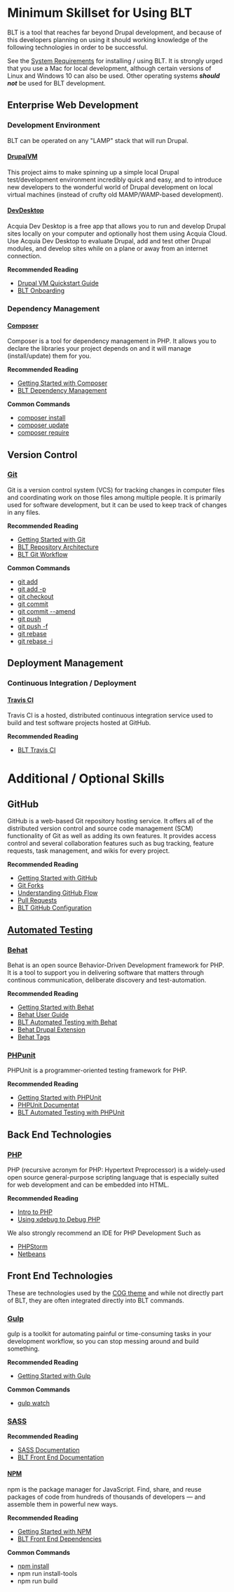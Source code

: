 # Minimum Skillset for Using BLT
BLT is a tool that reaches far beyond Drupal development, and because of this developers planning on using it should working knowledge of the following technologies in order to be successful.

See the [System Requirements](INSTALL.md) for installing / using BLT. It is strongly urged that you use a Mac for local development, although certain versions of Linux and Windows 10 can also be used. Other operating systems ***should not*** be used for BLT development.

## Enterprise Web Development

### Development Environment
BLT can be operated on any "LAMP" stack that will run Drupal.

#### [DrupalVM](https://www.drupalvm.com/)
This project aims to make spinning up a simple local Drupal test/development environment incredibly quick and easy, and to introduce new developers to the wonderful world of Drupal development on local virtual machines (instead of crufty old MAMP/WAMP-based development).

#### [DevDesktop](https://www.acquia.com/products-services/dev-desktop)
Acquia Dev Desktop is a free app that allows you to run and develop Drupal sites locally on your computer and optionally host them using Acquia Cloud. Use Acquia Dev Desktop to evaluate Drupal, add and test other Drupal modules, and develop sites while on a plane or away from an internet connection.

**Recommended Reading**

* [Drupal VM Quickstart Guide](https://github.com/geerlingguy/drupal-vm#quick-start-guide)
* [BLT Onboarding](onboarding.md#initial-setup)

### Dependency Management

#### [Composer](https://getcomposer.org/)
Composer is a tool for dependency management in PHP. It allows you to declare the libraries your project depends on and it will manage (install/update) them for you.

**Recommended Reading**

 * [Getting Started with Composer](https://getcomposer.org/doc/00-intro.md)
 * [BLT Dependency Management](dependency-management.md)

**Common Commands**

 * [composer install](https://getcomposer.org/doc/03-cli.md#install)
 * [composer update](https://getcomposer.org/doc/03-cli.md#update)
 * [composer require](https://getcomposer.org/doc/03-cli.md#require)

## Version Control

### [Git](https://git-scm.com)
Git is a version control system (VCS) for tracking changes in computer files and coordinating work on those files among multiple people. It is primarily used for software development, but it can be used to keep track of changes in any files.

**Recommended Reading**

 * [Getting Started with Git](https://git-scm.com/book/en/v2/Getting-Started-About-Version-Control)
 * [BLT Repository Architecture](repo-architecture.md)
 * [BLT Git Workflow](dev-workflow.md#git-workflow)

**Common Commands**

  * [git add](https://git-scm.com/docs/git-add)
  * [git add -p](https://git-scm.com/docs/git-add#git-add--p)
  * [git checkout <branch>](https://git-scm.com/docs/git-checkout)
  * [git commit](https://git-scm.com/docs/git-commit)
  * [git commit --amend](https://git-scm.com/docs/git-commit#git-commit---amend)
  * [git push](https://git-scm.com/docs/git-push)
  * [git push -f](https://git-scm.com/docs/git-push#git-push--f)
  * [git rebase](https://git-scm.com/docs/git-rebase)
  * [git rebase -i](https://git-scm.com/docs/git-rebase#git-rebase---interactive)

## Deployment Management

### Continuous Integration / Deployment

#### [Travis CI](https://travis-ci.com/)
Travis CI is a hosted, distributed continuous integration service used to build and test software projects hosted at GitHub.

**Recommended Reading**

 * [BLT Travis CI](ci.md#travis-ci)

# Additional / Optional Skills

## GitHub
GitHub is a web-based Git repository hosting service. It offers all of the distributed version control and source code management (SCM) functionality of Git as well as adding its own features. It provides access control and several collaboration features such as bug tracking, feature requests, task management, and wikis for every project.

**Recommended Reading**

 * [Getting Started with GitHub](https://guides.github.com/activities/hello-world/)
 * [Git Forks](https://help.github.com/articles/fork-a-repo/)
 * [Understanding GitHub Flow](https://guides.github.com/introduction/flow/)
 * [Pull Requests](https://help.github.com/articles/about-pull-requests/)
 * [BLT GitHub Configuration](onboarding.md#github-configuration)

## [Automated Testing](testing.md)

### [Behat](http://behat.org)
Behat is an open source Behavior-Driven Development framework for PHP. It is a tool to support you in delivering software that matters through continous communication, deliberate discovery and test-automation.

**Recommended Reading**

* [Getting Started with Behat](http://behat.org/en/latest/quick_start.html)
* [Behat User Guide](http://behat.org/en/latest/user_guide.html)
* [BLT Automated Testing with Behat](testing.md#behat)
* [Behat Drupal Extension](https://www.drupal.org/project/drupalextension)
* [Behat Tags](http://behat.org/en/latest/user_guide/organizing.html)

### [PHPunit](https://phpunit.de)
PHPUnit is a programmer-oriented testing framework for PHP.

**Recommended Reading**

* [Getting Started with PHPUnit](https://phpunit.de/getting-started.html)
* [PHPUnit Documentat](https://phpunit.de/documentation.html)
* [BLT Automated Testing with PHPUnit](testing.md#phpunit)

## Back End Technologies

### [PHP](http://php.net)
PHP (recursive acronym for PHP: Hypertext Preprocessor) is a widely-used open source general-purpose scripting language that is especially suited for web development and can be embedded into HTML.

**Recommended Reading**

 * [Intro to PHP](http://php.net/manual/en/intro-whatis.php)
 * [Using xdebug to Debug PHP](https://xdebug.org/docs/)


We also strongly recommend an IDE for PHP Development Such as

 * [PHPStorm](https://www.jetbrains.com/phpstorm/)
 * [Netbeans](http://netbeans.org/features/php/)

## Front End Technologies
These are technologies used by the [COG theme](https://www.drupal.org/project/cog) and while not directly part of BLT, they are often integrated directly into BLT commands.

### [Gulp](http://gulpjs.com/)
gulp is a toolkit for automating painful or time-consuming tasks in your development workflow, so you can stop messing around and build something.

**Recommended Reading**

 * [Getting Started with Gulp](https://github.com/gulpjs/gulp/blob/master/docs/getting-started.md)

**Common Commands**

 * [gulp watch](https://github.com/gulpjs/gulp/blob/master/docs/API.md#gulpwatchglob--opts-tasks-or-gulpwatchglob--opts-cb)

### [SASS](http://sass-lang.com/)

**Recommended Reading**

 * [SASS Documentation](http://sass-lang.com/documentation/file.SASS_REFERENCE.html)
 * [BLT Front End Documentation](project-tasks.md#build-front-end-assets)

#### [NPM](https://www.npmjs.com/)
npm is the package manager for JavaScript. Find, share, and reuse packages of code from hundreds of thousands of developers — and assemble them in powerful new ways.

**Recommended Reading**

 * [Getting Started with NPM](https://docs.npmjs.com/)
 * [BLT Front End Dependencies](dependency-management.md#front-end-dependencies)

**Common Commands**

 * [npm install](https://docs.npmjs.com/getting-started/installing-npm-packages-locally)
 * npm run install-tools
 * npm run build
